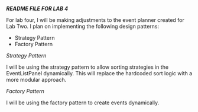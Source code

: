 ***README FILE FOR LAB 4***

For lab four, I will be making adjustments to the event planner created for Lab Two. I plan on implementing the following design patterns:
- Strategy Pattern
- Factory Pattern

*Strategy Pattern*

I will be using the strategy pattern to allow sorting strategies in the EventListPanel dynamically. This will replace the hardcoded sort logic with a more modular approach.

*Factory Pattern*

I will be using the factory pattern to create events dynamically.
